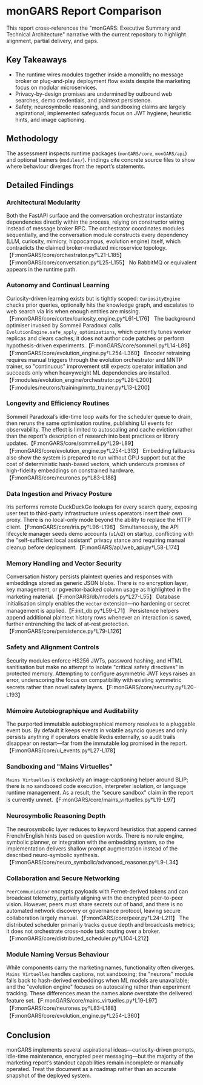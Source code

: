 # monGARS Report Comparison

This report cross-references the "monGARS: Executive Summary and Technical Architecture" narrative with the current repository to highlight alignment, partial delivery, and gaps.

## Key Takeaways

- The runtime wires modules together inside a monolith; no message broker or plug-and-play deployment flow exists despite the marketing focus on modular microservices.
- Privacy-by-design promises are undermined by outbound web searches, demo credentials, and plaintext persistence.
- Safety, neurosymbolic reasoning, and sandboxing claims are largely aspirational; implemented safeguards focus on JWT hygiene, heuristic hints, and image captioning.

## Methodology

The assessment inspects runtime packages (`monGARS/core`, `monGARS/api`) and optional trainers (`modules/`). Findings cite concrete source files to show where behaviour diverges from the report’s statements.

## Detailed Findings

### Architectural Modularity
Both the FastAPI surface and the conversation orchestrator instantiate dependencies directly within the process, relying on constructor wiring instead of message broker RPC. The orchestrator coordinates modules sequentially, and the conversation module constructs every dependency (LLM, curiosity, mimicry, hippocampus, evolution engine) itself, which contradicts the claimed broker-mediated microservice topology.【F:monGARS/core/orchestrator.py†L21-L185】【F:monGARS/core/conversation.py†L25-L155】 No RabbitMQ or equivalent appears in the runtime path.

### Autonomy and Continual Learning
Curiosity-driven learning exists but is tightly scoped: `CuriosityEngine` checks prior queries, optionally hits the knowledge graph, and escalates to web search via Iris when enough entities are missing.【F:monGARS/core/cortex/curiosity_engine.py†L61-L176】 The background optimiser invoked by Sommeil Paradoxal calls `EvolutionEngine.safe_apply_optimizations`, which currently tunes worker replicas and clears caches; it does not author code patches or perform hypothesis-driven experiments.【F:monGARS/core/sommeil.py†L14-L89】【F:monGARS/core/evolution_engine.py†L254-L360】 Encoder retraining requires manual triggers through the evolution orchestrator and MNTP trainer, so "continuous" improvement still expects operator initiation and succeeds only when heavyweight ML dependencies are installed.【F:modules/evolution_engine/orchestrator.py†L28-L200】【F:modules/neurons/training/mntp_trainer.py†L13-L200】

### Longevity and Efficiency Routines
Sommeil Paradoxal’s idle-time loop waits for the scheduler queue to drain, then reruns the same optimisation routine, publishing UI events for observability. The effect is limited to autoscaling and cache eviction rather than the report’s description of research into best practices or library updates.【F:monGARS/core/sommeil.py†L29-L89】【F:monGARS/core/evolution_engine.py†L254-L313】 Embedding fallbacks also show the system is prepared to run without GPU support but at the cost of deterministic hash-based vectors, which undercuts promises of high-fidelity embeddings on constrained hardware.【F:monGARS/core/neurones.py†L83-L188】

### Data Ingestion and Privacy Posture
Iris performs remote DuckDuckGo lookups for every search query, exposing user text to third-party infrastructure unless operators insert their own proxy. There is no local-only mode beyond the ability to replace the HTTP client.【F:monGARS/core/iris.py†L96-L198】 Simultaneously, the API lifecycle manager seeds demo accounts (`u1`/`u2`) on startup, conflicting with the "self-sufficient local assistant" privacy stance and requiring manual cleanup before deployment.【F:monGARS/api/web_api.py†L58-L174】

### Memory Handling and Vector Security
Conversation history persists plaintext queries and responses with embeddings stored as generic JSON blobs. There is no encryption layer, key management, or pgvector-backed column usage as highlighted in the marketing material.【F:monGARS/db/models.py†L27-L55】 Database initialisation simply enables the `vector` extension—no hardening or secret management is applied.【F:init_db.py†L59-L71】 Persistence helpers append additional plaintext history rows whenever an interaction is saved, further entrenching the lack of at-rest protection.【F:monGARS/core/persistence.py†L79-L126】

### Safety and Alignment Controls
Security modules enforce HS256 JWTs, password hashing, and HTML sanitisation but make no attempt to isolate "critical safety directives" in protected memory. Attempting to configure asymmetric JWT keys raises an error, underscoring the focus on compatibility with existing symmetric secrets rather than novel safety layers.【F:monGARS/core/security.py†L20-L193】

### Mémoire Autobiographique and Auditability
The purported immutable autobiographical memory resolves to a pluggable event bus. By default it keeps events in volatile asyncio queues and only persists anything if operators enable Redis externally, so audit trails disappear on restart—far from the immutable log promised in the report.【F:monGARS/core/ui_events.py†L27-L178】

### Sandboxing and "Mains Virtuelles"
`Mains Virtuelles` is exclusively an image-captioning helper around BLIP; there is no sandboxed code execution, interpreter isolation, or language runtime management. As a result, the "secure sandbox" claim in the report is currently unmet.【F:monGARS/core/mains_virtuelles.py†L19-L97】

### Neurosymbolic Reasoning Depth
The neurosymbolic layer reduces to keyword heuristics that append canned French/English hints based on question words. There is no rule engine, symbolic planner, or integration with the embedding system, so the implementation delivers shallow prompt augmentation instead of the described neuro-symbolic synthesis.【F:monGARS/core/neuro_symbolic/advanced_reasoner.py†L9-L34】

### Collaboration and Secure Networking
`PeerCommunicator` encrypts payloads with Fernet-derived tokens and can broadcast telemetry, partially aligning with the encrypted peer-to-peer vision. However, peers must share secrets out of band, and there is no automated network discovery or governance protocol, leaving secure collaboration largely manual.【F:monGARS/core/peer.py†L24-L211】 The distributed scheduler primarily tracks queue depth and broadcasts metrics; it does not orchestrate cross-node task routing over a broker.【F:monGARS/core/distributed_scheduler.py†L104-L212】

### Module Naming Versus Behaviour
While components carry the marketing names, functionality often diverges. `Mains Virtuelles` handles captions, not sandboxing; the "neurons" module falls back to hash-derived embeddings when ML models are unavailable; and the "evolution engine" focuses on autoscaling rather than experiment tracking. These differences mean the names alone overstate the delivered feature set.【F:monGARS/core/mains_virtuelles.py†L19-L97】【F:monGARS/core/neurones.py†L83-L188】【F:monGARS/core/evolution_engine.py†L254-L360】

## Conclusion
monGARS implements several aspirational ideas—curiosity-driven prompts, idle-time maintenance, encrypted peer messaging—but the majority of the marketing report’s standout capabilities remain incomplete or manually operated. Treat the document as a roadmap rather than an accurate snapshot of the deployed system.
